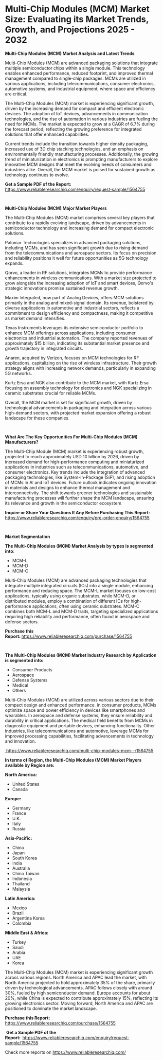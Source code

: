 <p><h1>Multi-Chip Modules (MCM) Market Size: Evaluating its Market Trends, Growth, and Projections 2025 - 2032</h1></p><p><strong>Multi-Chip Modules (MCM) Market Analysis and Latest Trends</strong></p>
<p><p>Multi-Chip Modules (MCM) are advanced packaging solutions that integrate multiple semiconductor chips within a single module. This technology enables enhanced performance, reduced footprint, and improved thermal management compared to single-chip packages. MCMs are utilized in various applications, including telecommunications, consumer electronics, automotive systems, and industrial equipment, where space and efficiency are critical.</p><p>The Multi-Chip Modules (MCM) market is experiencing significant growth, driven by the increasing demand for compact and efficient electronic devices. The adoption of IoT devices, advancements in communication technologies, and the rise of automation in various industries are fueling the need for MCMs. The market is expected to grow at a CAGR of 6.7% during the forecast period, reflecting the growing preference for integrated solutions that offer enhanced capabilities.</p><p>Current trends include the transition towards higher density packaging, increased use of 3D chip stacking technologies, and an emphasis on environmentally friendly manufacturing processes. Additionally, the growing trend of miniaturization in electronics is prompting manufacturers to explore innovative MCM designs that meet the evolving needs of consumers and industries alike. Overall, the MCM market is poised for sustained growth as technology continues to evolve.</p></p>
<p><strong>Get a Sample PDF of the Report:&nbsp;</strong> <a href="https://www.reliableresearchiq.com/enquiry/request-sample/1564755?utm_campaign=2452&utm_medium=2&utm_source=Github&utm_content=ia&utm_term=12022025&utm_id=multi-chip-modules-mcm">https://www.reliableresearchiq.com/enquiry/request-sample/1564755</a></p>
<p>&nbsp;</p>
<p><strong>Multi-Chip Modules (MCM) Major Market Players</strong></p>
<p><p>The Multi-Chip Modules (MCM) market comprises several key players that contribute to a rapidly evolving landscape, driven by advancements in semiconductor technology and increasing demand for compact electronic solutions.</p><p>Palomar Technologies specializes in advanced packaging solutions, including MCMs, and has seen significant growth due to rising demand from the telecommunications and aerospace sectors. Its focus on precision and reliability positions it well for future opportunities as 5G technology expands.</p><p>Qorvo, a leader in RF solutions, integrates MCMs to provide performance enhancements in wireless communications. With a market size projected to grow alongside the increasing adoption of IoT and smart devices, Qorvo's strategic innovations promise sustained revenue growth.</p><p>Maxim Integrated, now part of Analog Devices, offers MCM solutions primarily in the analog and mixed-signal domain. Its revenue, bolstered by diverse applications in automotive and industrial sectors, reflects a commitment to design efficiency and compactness, making it competitive as market demand intensifies.</p><p>Texas Instruments leverages its extensive semiconductor portfolio to enhance MCM offerings across applications, including consumer electronics and industrial automation. The company reported revenues of approximately $15 billion, indicating its substantial market presence and growth trajectory in integrated circuits.</p><p>Anaren, acquired by Verizon, focuses on MCM technologies for RF applications, capitalizing on the rise of wireless infrastructure. Their growth strategy aligns with increasing network demands, particularly in expanding 5G networks.</p><p>Kurtz Ersa and NGK also contribute to the MCM market, with Kurtz Ersa focusing on assembly technology for electronics and NGK specializing in ceramic substrates crucial for reliable MCMs.</p><p>Overall, the MCM market is set for significant growth, driven by technological advancements in packaging and integration across various high-demand sectors, with projected market expansion offering a robust landscape for these companies.</p></p>
<p>&nbsp;</p>
<p><strong>What Are The Key Opportunities For Multi-Chip Modules (MCM) Manufacturers?</strong></p>
<p><p>The Multi-Chip Module (MCM) market is experiencing robust growth, projected to reach approximately USD 10 billion by 2026, driven by increased demand for high-performance computing and miniaturized applications in industries such as telecommunications, automotive, and consumer electronics. Key trends include the integration of advanced packaging technologies, like System-in-Package (SiP), and rising adoption of MCMs in AI and IoT devices. Future outlook indicates ongoing innovation in materials and designs to enhance thermal management and interconnectivity. The shift towards greener technologies and sustainable manufacturing processes will further shape the MCM landscape, ensuring its relevance and growth in the semiconductor ecosystem.</p></p>
<p><strong>Inquire or Share Your Questions If Any Before Purchasing This Report:</strong> <a href="https://www.reliableresearchiq.com/enquiry/pre-order-enquiry/1564755?utm_campaign=2452&utm_medium=2&utm_source=Github&utm_content=ia&utm_term=12022025&utm_id=multi-chip-modules-mcm">https://www.reliableresearchiq.com/enquiry/pre-order-enquiry/1564755</a></p>
<p>&nbsp;</p>
<p><strong>Market Segmentation</strong></p>
<p><strong>The Multi-Chip Modules (MCM) Market Analysis by types is segmented into:</strong></p>
<p><ul><li>MCM-L</li><li>MCM-D</li><li>MCM-C</li></ul></p>
<p><p>Multi-Chip Modules (MCM) are advanced packaging technologies that integrate multiple integrated circuits (ICs) into a single module, enhancing performance and reducing space. The MCM-L market focuses on low-cost applications, typically using organic substrates, while MCM-D, or distributed modules, employ a combination of different ICs for high-performance applications, often using ceramic substrates. MCM-C combines both MCM-L and MCM-D traits, targeting specialized applications requiring high reliability and performance, often found in aerospace and defense sectors.</p></p>
<p><strong>Purchase this Report:&nbsp;</strong><a href="https://www.reliableresearchiq.com/purchase/1564755?utm_campaign=2452&utm_medium=2&utm_source=Github&utm_content=ia&utm_term=12022025&utm_id=multi-chip-modules-mcm">https://www.reliableresearchiq.com/purchase/1564755</a></p>
<p>&nbsp;</p>
<p><strong>The Multi-Chip Modules (MCM) Market Industry Research by Application is segmented into:</strong></p>
<p><ul><li>Consumer Products</li><li>Aerospace</li><li>Defense Systems</li><li>Medical</li><li>Others</li></ul></p>
<p><p>Multi-Chip Modules (MCM) are utilized across various sectors due to their compact design and enhanced performance. In consumer products, MCMs optimize space and power efficiency in devices like smartphones and wearables. In aerospace and defense systems, they ensure reliability and durability in critical applications. The medical field benefits from MCMs in diagnostic equipment and portable devices, enhancing functionality. Other industries, like telecommunications and automotive, leverage MCMs for improved processing capabilities, facilitating advancements in technology and innovation.</p></p>
<p><a href="https://www.reliableresearchiq.com/multi-chip-modules-mcm--r1564755?utm_campaign=2452&utm_medium=2&utm_source=Github&utm_content=ia&utm_term=12022025&utm_id=multi-chip-modules-mcm">&nbsp;https://www.reliableresearchiq.com/multi-chip-modules-mcm--r1564755</a></p>
<p><strong>In terms of Region, the Multi-Chip Modules (MCM) Market Players available by Region are:</strong></p>
<p>
    <p> <strong> North America: </strong>
        <ul>
            <li>United States</li>
            <li>Canada</li>
        </ul>
        </p> 
    <p> <strong> Europe: </strong>
        <ul>
            <li>Germany</li>
            <li>France</li>
            <li>U.K.</li>
            <li>Italy</li>
            <li>Russia</li>
        </ul>
        </p> 
    <p> <strong> Asia-Pacific: </strong>
        <ul>
            <li>China</li>
            <li>Japan</li>
            <li>South Korea</li>
            <li>India</li>
            <li>Australia</li>
            <li>China Taiwan</li>
            <li>Indonesia</li>
            <li>Thailand</li>
            <li>Malaysia</li>
        </ul>
        </p> 
    <p> <strong> Latin America: </strong>
        <ul>
            <li>Mexico</li>
            <li>Brazil</li>
            <li>Argentina Korea</li>
            <li>Colombia</li>
        </ul>
        </p> 
    <p> <strong> Middle East & Africa: </strong>
        <ul>
            <li>Turkey</li>
            <li>Saudi</li>
            <li>Arabia</li>
            <li>UAE</li>
            <li>Korea</li>
        </ul>
    </p>
    </p>
<p><p>The Multi-Chip Modules (MCM) market is experiencing significant growth across various regions. North America and APAC lead the market, with North America projected to hold approximately 35% of the share, primarily driven by technological advancements. APAC follows closely with around 30%, fueled by high semiconductor demand. Europe accounts for about 20%, while China is expected to contribute approximately 15%, reflecting its growing electronics sector. Moving forward, North America and APAC are positioned to dominate the market landscape.</p></p>
<p><strong>Purchase this Report: </strong><a href="https://www.reliableresearchiq.com/purchase/1564755?utm_campaign=2452&utm_medium=2&utm_source=Github&utm_content=ia&utm_term=12022025&utm_id=multi-chip-modules-mcm">https://www.reliableresearchiq.com/purchase/1564755</a></p>
<p>&nbsp;<strong>Get a Sample PDF of the Report:&nbsp;&nbsp;</strong><a href="https://www.reliableresearchiq.com/enquiry/request-sample/1564755?utm_campaign=2452&utm_medium=2&utm_source=Github&utm_content=ia&utm_term=12022025&utm_id=multi-chip-modules-mcm">https://www.reliableresearchiq.com/enquiry/request-sample/1564755</a></p>
<p><strong></strong></p>
<p>Check more reports on <a href="https://www.reliableresearchiq.com/?utm_campaign=2452&utm_medium=2&utm_source=Github&utm_content=ia&utm_term=12022025&utm_id=multi-chip-modules-mcm">https://www.reliableresearchiq.com/</a></p>